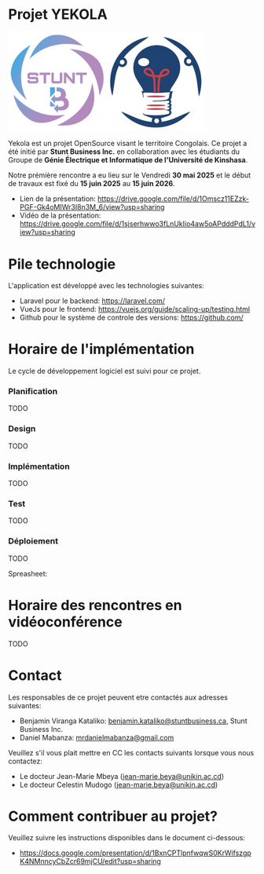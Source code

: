 # Projet YEKOLA

<div style="display: flex; flex-direction:row">
    <a target="_new" 
         href="https://www.linkedin.com/company/stunt-business/">
        <img src="./stuntbusiness-logo.png" alt="drawing" width="200"/>
    </a>
    <a target="_new" 
         href="https://www.linkedin.com/company/club-gei-polytech/posts/?feedView=all">
        <img src="./GEI.png" alt="drawing" width="200"/>
    </a>
</div>

Yekola est un projet OpenSource visant le territoire Congolais.  Ce projet a été initié par **Stunt Business Inc.** en collaboration avec les étudiants du Groupe de **Génie Électrique et Informatique de l'Université de Kinshasa**. 

Notre prémière rencontre a eu lieu sur le Vendredi **30 mai 2025** et le début de travaux est fixé du **15 juin 2025** au **15 juin 2026**. 

- Lien de la présentation: https://drive.google.com/file/d/1Omscz11EZzk-PGF-Gk4oMIWr3I8n3M_6/view?usp=sharing
- Vidéo de la présentation: https://drive.google.com/file/d/1sjserhwwo3fLnUkIio4aw5oAPdddPdL1/view?usp=sharing

# Pile technologie 

L'application est développé avec les technologies suivantes:

- Laravel pour le backend: https://laravel.com/
- VueJs pour le frontend: https://vuejs.org/guide/scaling-up/testing.html
- Github pour le système de controle des versions: https://github.com/


# Horaire de l'implémentation

Le cycle de développement logiciel est suivi pour ce projet. 

### Planification

TODO 

### Design

TODO 
### Implémentation

TODO 
### Test

TODO 
### Déploiement

TODO 

Spreasheet: 


# Horaire des rencontres en vidéoconférence 

TODO

# Contact

Les responsables de ce projet peuvent etre contactés aux adresses suivantes:

- Benjamin Viranga Kataliko: benjamin.kataliko@stuntbusiness.ca, Stunt Business Inc. 
- Daniel Mabanza: mrdanielmabanza@gmail.com 

Veuillez s'il vous plait mettre en CC les contacts suivants lorsque vous nous contactez: 

- Le docteur Jean-Marie Mbeya (jean-marie.beya@unikin.ac.cd)  
- Le docteur Celestin Mudogo (jean-marie.beya@unikin.ac.cd) 

# Comment contribuer au projet?

Veuillez suivre les instructions disponibles dans le document ci-dessous:

- https://docs.google.com/presentation/d/1BxnCPTlpnfwqwS0KrWifszgpK4NMnncyCbZcr69mjCU/edit?usp=sharing